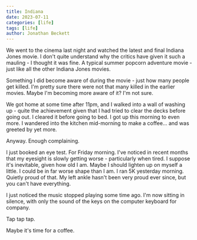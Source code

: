 ```yaml
---
title: Indiana
date: 2023-07-11
categories: [life]
tags: [life]
author: Jonathan Beckett
---
```


We went to the cinema last night and watched the latest and final Indiana Jones movie. I don't quite understand why the critics have given it such a mauling - I thought it was fine. A typical summer popcorn adventure movie - just like all the other Indiana Jones movies.

Something I did become aware of during the movie - just how many people get killed. I'm pretty sure there were not that many killed in the earlier movies. Maybe I'm becoming more aware of it? I'm not sure.

We got home at some time after 11pm, and I walked into a wall of washing up - quite the achievement given that I had tried to clear the decks before going out. I cleared it before going to bed. I got up this morning to even more. I wandered into the kitchen mid-morning to make a coffee... and was greeted by yet more.

Anyway. Enough complaining.

I just booked an eye test. For Friday morning. I've noticed in recent months that my eyesight is slowly getting worse - particularly when tired. I suppose it's inevitable, given how old I am. Maybe I should lighten up on myself a little. I could be in far worse shape than I am. I ran 5K yesterday morning. Quietly proud of that. My left ankle hasn't been very proud ever since, but you can't have everything.

I just noticed the music stopped playing some time ago. I'm now sitting in silence, with only the sound of the keys on the computer keyboard for company.

Tap tap tap.

Maybe it's time for a coffee.
